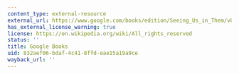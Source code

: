 ```yaml
---
content_type: external-resource
external_url: https://www.google.com/books/edition/Seeing_Us_in_Them/vQEbEAAAQBAJ?hl=en&gbpv=1
has_external_license_warning: true
license: https://en.wikipedia.org/wiki/All_rights_reserved
status: ''
title: Google Books
uid: 832aef06-bdaf-4c41-8ffd-eae15a19a9ce
wayback_url: ''
---
```

